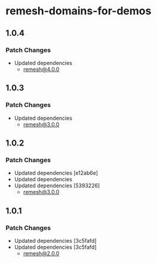 # remesh-domains-for-demos

## 1.0.4

### Patch Changes

- Updated dependencies
  - remesh@4.0.0

## 1.0.3

### Patch Changes

- Updated dependencies
  - remesh@3.0.0

## 1.0.2

### Patch Changes

- Updated dependencies [e12ab6e]
- Updated dependencies
- Updated dependencies [5393226]
  - remesh@3.0.0

## 1.0.1

### Patch Changes

- Updated dependencies [3c5fafd]
- Updated dependencies [3c5fafd]
  - remesh@2.0.0
